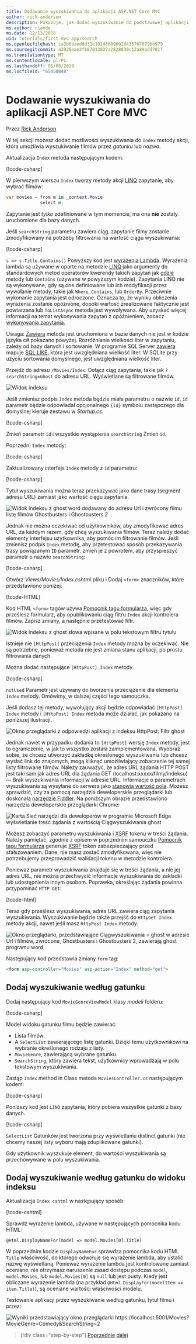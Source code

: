 ```yaml
---
title: Dodawanie wyszukiwania do aplikacji ASP.NET Core MVC
author: rick-anderson
description: Pokazuje, jak dodać wyszukiwanie do podstawowej aplikacji ASP.NET Core MVC
ms.author: riande
ms.date: 12/13/2018
uid: tutorials/first-mvc-app/search
ms.openlocfilehash: ca3b0baeddd31e10243689091d435767079bb979
ms.sourcegitcommit: a3926eae3f687013027a2828830c12a89add701f
ms.translationtype: MT
ms.contentlocale: pl-PL
ms.lasthandoff: 05/08/2019
ms.locfileid: "65450848"
---
```

# <a name="add-search-to-an-aspnet-core-mvc-app"></a>Dodawanie wyszukiwania do aplikacji ASP.NET Core MVC

Przez [Rick Anderson](https://twitter.com/RickAndMSFT)

W tej sekcji możesz dodać możliwości wyszukiwania do `Index` metody akcji, która umożliwia wyszukiwanie filmów przez *gatunku* lub *nazwa*.

Aktualizacja `Index` metoda następującym kodem:

[!code-csharp[](~/tutorials/first-mvc-app/start-mvc/sample/MvcMovie/Controllers/MoviesController.cs?name=snippet_1stSearch)]

W pierwszym wierszu `Index` tworzy metody akcji [LINQ](/dotnet/standard/using-linq) zapytanie, aby wybrać filmów:

```csharp
var movies = from m in _context.Movie
             select m;
```

Zapytanie jest *tylko* zdefiniowane w tym momencie, ma ona **nie** zostały uruchomione dla bazy danych.

Jeśli `searchString` parametru zawiera ciąg, zapytanie filmy zostanie zmodyfikowany na potrzeby filtrowania na wartość ciągu wyszukiwania:

[!code-csharp[](~/tutorials/first-mvc-app/start-mvc/sample/MvcMovie/Controllers/MoviesController.cs?name=snippet_SearchNull2)]

`s => s.Title.Contains()` Powyższy kod jest [wyrażenia Lambda](/dotnet/csharp/programming-guide/statements-expressions-operators/lambda-expressions). Wyrażenia lambda są używane w oparte na metodzie [LINQ](/dotnet/standard/using-linq) jako argumenty do standardowych metod operatorów kwerendy takich zapytań jak [gdzie](/dotnet/api/system.linq.enumerable.where) metody lub `Contains` (używane w powyższym kodzie). Zapytania LINQ nie są wykonywane, gdy są one definiowane lub ich modyfikacji przez wywołanie metody, takie jak `Where`, `Contains`, lub `OrderBy`. Przeciwnie wykonanie zapytania jest odroczone.  Oznacza to, że wyniku obliczenia wyrażenia zostanie opóźnione, dopóki wartość zrealizowane faktycznie jest powtarzana lub `ToListAsync` metoda jest wywoływana. Aby uzyskać więcej informacji na temat wykonywania zapytań z opóźnieniem, zobacz [wykonywania zapytania](/dotnet/framework/data/adonet/ef/language-reference/query-execution).

Uwaga: [Zawiera](/dotnet/api/system.data.objects.dataclasses.entitycollection-1.contains) metoda jest uruchomiona w bazie danych nie jest w kodzie języka c# pokazano powyżej. Rozróżnianie wielkości liter w zapytaniu, zależy od bazy danych i sortowanie. W programie SQL Server [zawiera](/dotnet/api/system.data.objects.dataclasses.entitycollection-1.contains) mapuje [SQL LIKE](/sql/t-sql/language-elements/like-transact-sql), która jest uwzględniana wielkość liter. W SQLite przy użyciu sortowania domyślnego, jest uwzględniana wielkość liter.

Przejdź do adresu `/Movies/Index`. Dołącz ciąg zapytania, takie jak `?searchString=Ghost` do adresu URL. Wyświetlane są filtrowane filmów.

![Widok indeksu](~/tutorials/first-mvc-app/search/_static/ghost.png)

Jeśli zmienisz podpis `Index` metoda będzie miała parametru o nazwie `id`, `id` parametr będzie odpowiadał opcjonalnego `{id}` symbolu zastępczego dla domyślnej kieruje zestawu w *Startup.cs*.

[!code-csharp[](~/tutorials/first-mvc-app/start-mvc/sample/MvcMovie/Startup.cs?highlight=5&name=snippet_1)]

Zmień parametr `id` i wszystkie wystąpienia `searchString` Zmień `id`.

Poprzedni `Index` metody:

[!code-csharp[](~/tutorials/first-mvc-app/start-mvc/sample/MvcMovie/Controllers/MoviesController.cs?highlight=1,6,8&name=snippet_1stSearch)]

Zaktualizowany interfejs `Index` metody z `id` parametru:

[!code-csharp[](~/tutorials/first-mvc-app/start-mvc/sample/MvcMovie/Controllers/MoviesController.cs?highlight=1,6,8&name=snippet_SearchID)]

Tytuł wyszukiwania można teraz przekazywać jako dane trasy (segment adresu URL) zamiast jako wartość ciągu zapytania.

![Widok indeksu z ghost word dodawany do adresu Url i zwrócony filmu listę filmów Ghostbusters i Ghostbusters 2](~/tutorials/first-mvc-app/search/_static/g2.png)

Jednak nie można oczekiwać od użytkowników, aby zmodyfikować adres URL, za każdym razem, gdy chcą wyszukiwania filmów. Teraz należy dodać elementy interfejsu użytkownika, aby pomóc im filtrowanie filmów. Jeśli zmienisz podpis `Index` metodę, aby przetestować sposób przekazywania trasy powiązanym `ID` parametr, zmień je z powrotem, aby przyspieszyć parametr o nazwie `searchString`:

[!code-csharp[](~/tutorials/first-mvc-app/start-mvc/sample/MvcMovie/Controllers/MoviesController.cs?highlight=1,6,8&name=snippet_1stSearch)]

Otwórz *Views/Movies/Index.cshtml* pliku i Dodaj `<form>` znaczników, które przedstawiono poniżej:

[!code-HTML[](~/tutorials/first-mvc-app/start-mvc/sample/MvcMovie/Views/Movies/IndexForm1.cshtml?highlight=10-16&range=4-21)]

Kod HTML `<form>` tagów używa [Pomocnik tagu formularza](xref:mvc/views/working-with-forms), więc gdy prześlesz formularz, aby opublikowaniu ciąg filtru `Index` akcji kontrolera filmów. Zapisz zmiany, a następnie przetestować filtr.

![Widok indeksu z ghost słowa wpisane w polu tekstowym filtru tytułu](~/tutorials/first-mvc-app/search/_static/filter.png)

Istnieje nie `[HttpPost]` przeciążenia `Index` metody można by oczekiwać. Nie są potrzebne, ponieważ metoda nie jest zmiana stanu aplikacji, po prostu filtrowania danych.

Można dodać następujące `[HttpPost] Index` metody.

[!code-csharp[](~/tutorials/first-mvc-app/start-mvc/sample/MvcMovie/Controllers/MoviesController.cs?highlight=1&name=snippet_SearchPost)]

`notUsed` Parametr jest używany do tworzenia przeciążenie dla elementu `Index` metody. Omówimy, w dalszej części tego samouczka.

Jeśli dodasz tej metody, wywołujący akcji będzie odpowiadać `[HttpPost] Index` metody i `[HttpPost] Index` metoda może działać, jak pokazano na poniższej ilustracji.

![Okno przeglądarki z odpowiedzi aplikacji z indeksu HttpPost: Filtr ghost](~/tutorials/first-mvc-app/search/_static/fo.png)

Jednak nawet w przypadku dodania to `[HttpPost]` wersję `Index` metody, jest to ograniczenie, w jak to wszystko została zaimplementowana. Wyobraź sobie, że chcesz utworzyć zakładkę określonego wyszukiwania lub chcesz wysłać link do znajomych, mogą kliknąć umożliwiający zobaczenie tej samej listy filtrowane filmów. Należy zauważyć, że adres URL żądania HTTP POST jest taki sam jak adres URL dla żądania GET (localhost:xxxxx/filmy/indeksu) — Brak wyszukiwania informacji w adresie URL. Informacje o parametrach wyszukiwania są wysyłane do serwera jako [stanowią wartość pola](https://developer.mozilla.org/docs/Learn/HTML/Forms/Sending_and_retrieving_form_data). Możesz sprawdzić, czy za pomocą narzędzia deweloperskie przeglądarki lub doskonałą [narzędzie Fiddler](http://www.telerik.com/fiddler). Na poniższym obrazie przedstawiono narzędzia deweloperskie przeglądarki Chrome:

![Karta Sieć narzędzi dla deweloperów w programie Microsoft Edge wyświetlanie treść żądania z wartością Ciągwyszukiwania ghost](~/tutorials/first-mvc-app/search/_static/f12_rb.png)

Możesz zobaczyć parametru wyszukiwania i [XSRF](xref:security/anti-request-forgery) tokenu w treści żądania. Należy pamiętać, zgodnie z opisem w poprzednim samouczku [Pomocnik tagu formularza](xref:mvc/views/working-with-forms) generuje [XSRF](xref:security/anti-request-forgery) token zabezpieczający przed sfałszowaniem. Dane, nie masz zostać zmodyfikowana, więc nie potrzebujemy przeprowadzić walidacji tokenu w metodzie kontrolera.

Ponieważ parametr wyszukiwania znajduje się w treści żądania, a nie jej adres URL, nie można przechwycić informacje wyszukiwania do zakładki lub udostępnienia innym osobom. Poprawka, określając żądania powinna przypominać `HTTP GET`:

[!code-html[](~/tutorials/first-mvc-app/start-mvc/sample/MvcMovie22/Views/Movies/IndexGet.cshtml?highlight=12&range=1-23)]

Teraz gdy prześlesz wyszukiwania, adres URL zawiera ciąg zapytania wyszukiwania. Wyszukiwanie będzie także przejść do `HttpGet Index` metody akcji, nawet jeśli masz `HttpPost Index` metody.

![Okno przeglądarki, przedstawiające Ciągwyszukiwania = ghost w adresie Url i filmów, zwrócone, Ghostbusters i Ghostbusters 2, zawierają ghost programu word](~/tutorials/first-mvc-app/search/_static/search_get.png)

Następujący kod przedstawia zmiany `form` tag:

```html
<form asp-controller="Movies" asp-action="Index" method="get">
   ```

## <a name="add-search-by-genre"></a>Dodaj wyszukiwanie według gatunku

Dodaj następujący kod `MovieGenreViewModel` klasy *modeli* folderu:

[!code-csharp[](~/tutorials/first-mvc-app/start-mvc/sample/MvcMovie/Models/MovieGenreViewModel.cs)]

Model widoku gatunku filmu będzie zawierać:

* Lista filmów.
* A `SelectList` zawierającego listę gatunki. Dzięki temu użytkownikowi na wybranie określonego rodzaju z listy.
* `MovieGenre`, zawierającą wybrane gatunku.
* `SearchString`, który zawiera tekst, użytkownicy wprowadzają w polu tekstowym wyszukiwania.

Zastąp `Index` method in Class metoda `MoviesController.cs` następującym kodem:

[!code-csharp[](~/tutorials/first-mvc-app/start-mvc/sample/MvcMovie22/Controllers/MoviesController.cs?name=snippet_SearchGenre)]

Poniższy kod jest `LINQ` zapytania, który pobiera wszystkie gatunki z bazy danych.

[!code-csharp[](~/tutorials/first-mvc-app/start-mvc/sample/MvcMovie22/Controllers/MoviesController.cs?name=snippet_LINQ)]

`SelectList` Gatunków jest tworzona przy wyświetlaniu distinct gatunki (nie chcemy naszej listy wyboru mają zduplikowane gatunki).

Gdy użytkownik wyszukuje element, do wartości wyszukiwania są przechowywane w polu wyszukiwania.

## <a name="add-search-by-genre-to-the-index-view"></a>Dodaj wyszukiwanie według gatunku do widoku indeksu

Aktualizacja `Index.cshtml` w następujący sposób:

[!code-cshtml[](~/tutorials/first-mvc-app/start-mvc/sample/MvcMovie22/Views/Movies/IndexFormGenreNoRating.cshtml?highlight=1,15,16,17,19,28,31,34,37,43)]

Sprawdź wyrażenie lambda, używane w następujących pomocnika kodu HTML:

`@Html.DisplayNameFor(model => model.Movies[0].Title)`

W poprzednim kodzie `DisplayNameFor` sprawdza pomocnika kodu HTML `Title` właściwość, do którego odwołuje się wyrażenie lambda, aby ustalić nazwę wyświetlaną. Ponieważ wyrażenie lambda jest kontrolowane zamiast oceniane, nie otrzymasz naruszenie zasad dostępu podczas `model`, `model.Movies`, lub `model.Movies[0]` są `null` lub jest pusty. Kiedy jest obliczane wyrażenie lambda (na przykład `@Html.DisplayFor(modelItem => item.Title)`), są oceniane wartości właściwości modelu.

Testowanie aplikacji przez wyszukiwanie według gatunku, tytuł filmu i przez:

![Wyniki przedstawiający okno przeglądarki https://localhost:5001/Movies?MovieGenre=Comedy&SearchString=2](~/tutorials/first-mvc-app/search/_static/s2.png)

> [!div class="step-by-step"]
> [Poprzednie](controller-methods-views.md)
> [dalej](new-field.md)
